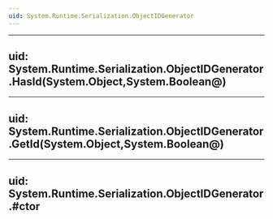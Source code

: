 ```yaml
---
uid: System.Runtime.Serialization.ObjectIDGenerator
---
```


---
uid: System.Runtime.Serialization.ObjectIDGenerator.HasId(System.Object,System.Boolean@)
---

---
uid: System.Runtime.Serialization.ObjectIDGenerator.GetId(System.Object,System.Boolean@)
---

---
uid: System.Runtime.Serialization.ObjectIDGenerator.#ctor
---
